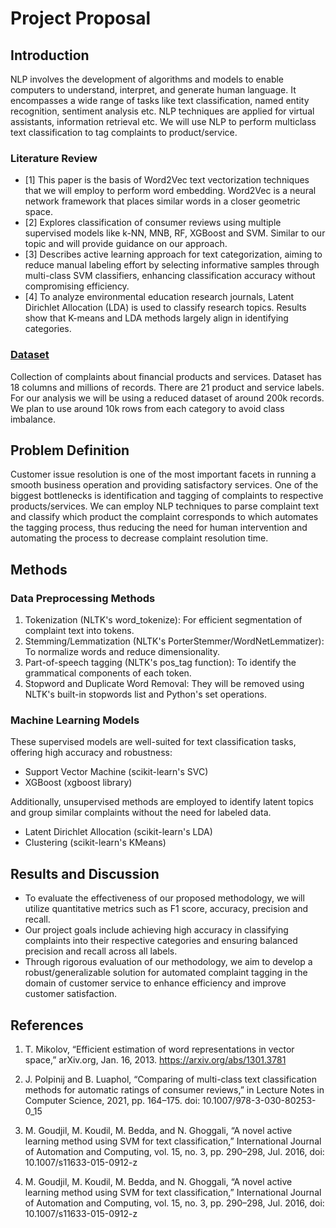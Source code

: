 # Project Proposal

## Introduction
NLP involves the development of algorithms and models to enable computers to understand, interpret, and generate human language. It encompasses a wide range of tasks like text classification, named entity recognition, sentiment analysis etc. NLP techniques are applied for virtual assistants, information retrieval etc. We will use NLP to perform multiclass text classification to tag complaints to product/service.
### Literature Review
- [1] This paper is the basis of Word2Vec text vectorization techniques that we will employ to perform word embedding. Word2Vec is a neural network framework that places similar words in a closer geometric space.
- [2] Explores classification of consumer reviews using multiple supervised models like k-NN, MNB, RF, XGBoost and SVM. Similar to our topic and will provide guidance on our approach.
- [3] Describes active learning approach for text categorization, aiming to reduce manual labeling effort by selecting informative samples through multi-class SVM classifiers, enhancing classification accuracy without compromising efficiency.
- [4] To analyze environmental education research journals, Latent Dirichlet Allocation (LDA) is used to classify research topics. Results show that K-means and LDA methods largely align in identifying categories.

### [Dataset](https://catalog.data.gov/dataset/consumer-complaint-database)
Collection of complaints about financial products and services. Dataset has 18 columns and millions of records. There are 21 product and service labels. For our analysis we will be using a reduced dataset of around 200k records. We plan to use around 10k rows from each category to avoid class imbalance.

## Problem Definition
Customer issue resolution is one of the most important facets in running a smooth business operation and providing satisfactory services.  One of the biggest bottlenecks is identification and tagging of complaints to respective products/services. We can employ NLP techniques to parse complaint text and classify which product the complaint corresponds to which automates the tagging process, thus reducing the need for human intervention and automating the process to decrease complaint resolution time.

## Methods

### Data Preprocessing Methods
1. Tokenization (NLTK's word_tokenize): For efficient segmentation of complaint text into tokens.
2. Stemming/Lemmatization (NLTK's PorterStemmer/WordNetLemmatizer): To normalize words and reduce dimensionality.
3. Part-of-speech tagging (NLTK's pos_tag function): To identify the grammatical components of each token.
4. Stopword and Duplicate Word Removal: They will be removed using NLTK's built-in stopwords list and Python's set operations.

### Machine Learning Models
These supervised models are well-suited for text classification tasks, offering high accuracy and robustness:
- Support Vector Machine (scikit-learn's SVC)
- XGBoost (xgboost library)

Additionally, unsupervised methods are employed to identify latent topics and group similar complaints without the need for labeled data.
- Latent Dirichlet Allocation (scikit-learn's LDA)
- Clustering (scikit-learn's KMeans) 

## Results and Discussion
- To evaluate the effectiveness of our proposed methodology, we will utilize quantitative metrics such as F1 score, accuracy, precision and recall.
- Our project goals include achieving high accuracy in classifying complaints into their respective categories and ensuring balanced precision and recall across all labels.
- Through rigorous evaluation of our methodology, we aim to develop a robust/generalizable solution for automated complaint tagging in the domain of customer service to enhance efficiency and improve customer satisfaction.


## References

1. T. Mikolov, “Efficient estimation of word representations in vector space,” arXiv.org, Jan. 16, 2013. https://arxiv.org/abs/1301.3781
   
2. J. Polpinij and B. Luaphol, “Comparing of multi-class text classification methods for automatic ratings of consumer reviews,” in Lecture Notes in Computer Science, 2021, pp. 164–175. doi: 10.1007/978-3-030-80253-0_15

3. M. Goudjil, M. Koudil, M. Bedda, and N. Ghoggali, “A novel active learning method using SVM for text classification,” International Journal of Automation and Computing, vol. 15, no. 3, pp. 290–298, Jul. 2016, doi: 10.1007/s11633-015-0912-z

4. M. Goudjil, M. Koudil, M. Bedda, and N. Ghoggali, “A novel active learning method using SVM for text classification,” International Journal of Automation and Computing, vol. 15, no. 3, pp. 290–298, Jul. 2016, doi: 10.1007/s11633-015-0912-z
 

